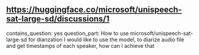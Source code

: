 ## https://huggingface.co/microsoft/unispeech-sat-large-sd/discussions/1

contains_question: yes
question_part: How to use microsoft/unispeech-sat-large-sd for diarization I would like to use the model, to diarize audio file and get timestamps of each speaker, how can I achieve that 
